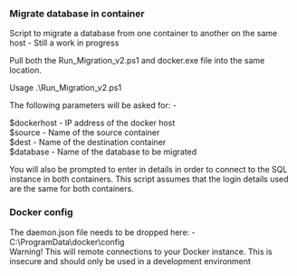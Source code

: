 ### Migrate database in container
Script to migrate a database from one container to another on the same host - Still a work in progress

Pull both the Run_Migration_v2.ps1 and docker.exe file into the same location.

Usage .\Run_Migration_v2.ps1

The following parameters will be asked for: -

$dockerhost     - IP address of the docker host 
<br>
$source         - Name of the source container
<br>
$dest           - Name of the destination container
<br>
$database       - Name of the database to be migrated

You will also be prompted to enter in details in order to connect to the SQL instance in both containers. This script assumes that the login details used are the same for both containers.


### Docker config

The daemon.json file needs to be dropped here: - C:\ProgramData\docker\config
<br>
Warning! This will remote connections to your Docker instance. This is insecure and should only be used in a development environment

